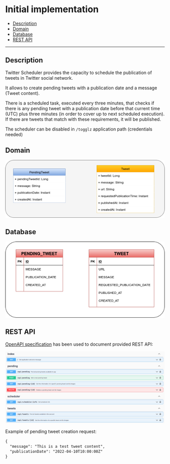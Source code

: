 # Initial implementation

- [Description](#description)
- [Domain](#domain)
- [Database](#database)
- [REST API](#rest-api)

---

## Description

Twitter Scheduler provides the capacity to schedule the publication of tweets in Twitter social network.

It allows to create pending tweets with a publication date and a message (Tweet content).

There is a scheduled task, executed every three minutes, that checks if there is any pending tweet with a publication date before that current time (UTC) plus three minutes (in order to cover up to next scheduled execution). If there are tweets that match with these requirements, it will be published.

The scheduler can be disabled in `/togglz` application path (credentials needed)


## Domain

![initial-domain](../images/initial-implementation/domain-initial.png)

## Database

![initial-database](../images/initial-implementation/db-initial.png)

## REST API

[OpenAPI specification](https://swagger.io/specification/) has been used to document provided REST API:

![openapi](../images/initial-implementation/openapi.png)

Example of pending tweet creation request:

```
{
  "message": "This is a test tweet content",
  "publicationDate": "2022-04-10T10:00:00Z"
}
```
